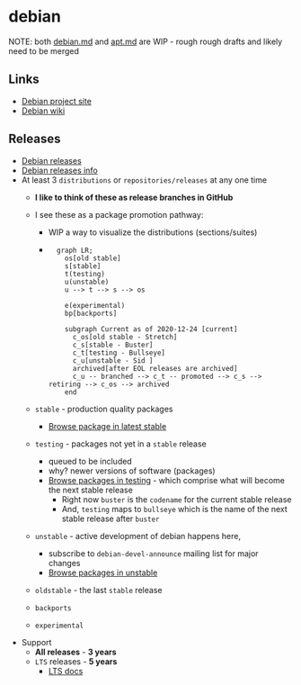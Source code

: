 # debian

NOTE: both [debian.md](debian.md) and [apt.md](apt.md) are WIP - rough rough drafts and likely need to be merged 

## Links

- [Debian project site](https://www.debian.org/)
- [Debian wiki](https://wiki.debian.org/)

## Releases


- [Debian releases](https://wiki.debian.org/DebianReleases)
- [Debian releases info](https://www.debian.org/releases/)
- At least 3 `distributions` or `repositories/releases` at any one time
  - **I like to think of these as release branches in GitHub**
  - I see these as a package promotion pathway:
    - WIP a way to visualize the distributions (sections/suites)
    - ```mermaid
        graph LR;
          os[old stable]
          s[stable]
          t(testing)
          u(unstable)
          u --> t --> s --> os

          e(experimental)
          bp[backports]

          subgraph Current as of 2020-12-24 [current]
            c_os[old stable - Stretch]
            c_s[stable - Buster]
            c_t[testing - Bullseye]
            c_u[unstable - Sid ]
            archived[after EOL releases are archived]
            c_u -- branched --> c_t -- promoted --> c_s --> retiring --> c_os --> archived
          end      
      ```
      

  - `stable` - production quality packages
    - [Browse package in latest stable](https://packages.debian.org/stable/)
  - `testing` - packages not yet in a `stable` release 
    - queued to be included
    - why? newer versions of software (packages)
    - [Browse packages in testing](https://packages.debian.org/testing/) - which comprise what will become the next stable release
      - Right now `buster` is the `codename` for the current stable release
      - And, `testing` maps to `bullseye` which is the name of the next stable release after `buster`
  - `unstable` - active development of debian happens here, 
    - subscribe to `debian-devel-announce` mailing list for major changes
    - [Browse packages in unstable]()
  - `oldstable` - the last `stable` release
  - `backports`
  - `experimental`
- Support
  - **All releases** - **3 years**
  - `LTS` releases - **5 years**
    - [LTS docs](https://wiki.debian.org/LTS)

